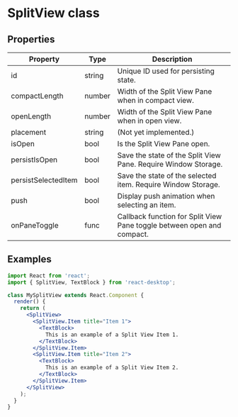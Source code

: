 # SplitView class

<a id="demo-Windows.SplitView"></a>

## Properties

| Property            | Type   | Description                                                            |
| ------------------- | ------ | ---------------------------------------------------------------------- |
| id                  | string | Unique ID used for persisting state.                                   |
| compactLength       | number | Width of the Split View Pane when in compact view.                     |
| openLength          | number | Width of the Split View Pane when in open view.                        |
| placement           | string | (Not yet implemented.)                                                 |
| isOpen              | bool   | Is the Split View Pane open.                                           |
| persistIsOpen       | bool   | Save the state of the Split View Pane. Require Window Storage.         |
| persistSelectedItem | bool   | Save the state of the selected item. Require Window Storage.           |
| push                | bool   | Display push animation when selecting an item.                         |
| onPaneToggle        | func   | Callback function for Split View Pane toggle between open and compact. |

## Examples

```jsx
import React from 'react';
import { SplitView, TextBlock } from 'react-desktop';

class MySplitView extends React.Component {
  render() {
    return (
      <SplitView>
        <SplitView.Item title="Item 1">
          <TextBlock>
            This is an example of a Split View Item 1.
          </TextBlock>
        </SplitView.Item>
        <SplitView.Item title="Item 2">
          <TextBlock>
            This is an example of a Split View Item 2.
          </TextBlock>
        </SplitView.Item>
      </SplitView>
    );
  }
}
```
